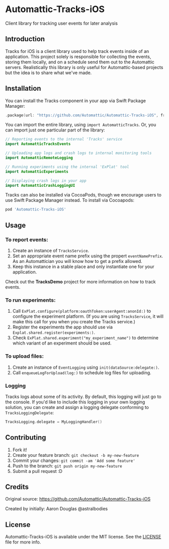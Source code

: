 # Automattic-Tracks-iOS
Client library for tracking user events for later analysis

## Introduction

Tracks for iOS is a client library used to help track events inside of an application. This project solely is responsible for collecting the events, storing them locally, and on a schedule send them out to the Automattic servers. Realistically this library is only useful for Automattic-based projects but the idea is to share what we've made.

## Installation


You can install the Tracks component in your app via Swift Package Manager:

```swift
.package(url: "https://github.com/Automattic/Automattic-Tracks-iOS", from: "0.11.0")
```

You can import the entire library, using `import AutomatticTracks`. Or, you can import just one particular part of the library:

```swift
// Reporting events to the internal 'Tracks' service
import AutomatticTracksEvents

// Uploading app logs and crash logs to internal monitoring tools
import AutomatticRemoteLogging

// Running experiments using the internal 'ExPlat' tool
import AutomatticExperiments

// Displaying crash logs in your app
import AutomatticCrashLoggingUI
```

Tracks can also be installed via CocoaPods, though we encourage users to use Swift Package Manager instead. To install via Cocoapods:

```ruby
pod 'Automattic-Tracks-iOS'
```

## Usage

### To report events:

1. Create an instance of `TracksService`.
2. Set an appropriate event name prefix using the propert `eventNamePrefix`. As an Automattician you will know how to get a prefix allowed.
3. Keep this instance in a stable place and only instantiate one for your application.

Check out the **TracksDemo** project for more information on how to track events.

### To run experiments:

1. Call `ExPlat.configure(platform:oauthToken:userAgent:anonId:)` to configure the experiment platform. (If you are using `TracksService`, it will make this call for you when you create the Tracks service.)
2. Register the experiments the app should use via `Explat.shared.register(experiments:)`.
3. Check `ExPlat.shared.experiment("my_experiment_name")` to determine which variant of an experiment should be used.

### To upload files:

1. Create an instance of `EventLogging` using `init(dataSource:delegate:)`.
2. Call `enqueueLogForUpload(log:)` to schedule log files for uploading.


### Logging

Tracks logs about some of its activity. By default, this logging will just go to the console. If you'd like to include this logging in your own logging solution, you can create and assign a logging delegate conforming to `TracksLoggingDelegate`:

```swift
TracksLogging.delegate = MyLoggingHandler()
```


## Contributing

1. Fork it!
2. Create your feature branch: `git checkout -b my-new-feature`
3. Commit your changes: `git commit -am 'Add some feature'`
4. Push to the branch: `git push origin my-new-feature`
5. Submit a pull request :D

## Credits

Original source: https://github.com/Automattic/Automattic-Tracks-iOS

Created by initially: Aaron Douglas @astralbodies

## License

Automattic-Tracks-iOS is available under the MIT license. See the [LICENSE](https://raw.githubusercontent.com/Automattic/Automattic-Tracks-iOS/develop/LICENSE) file for more info.
